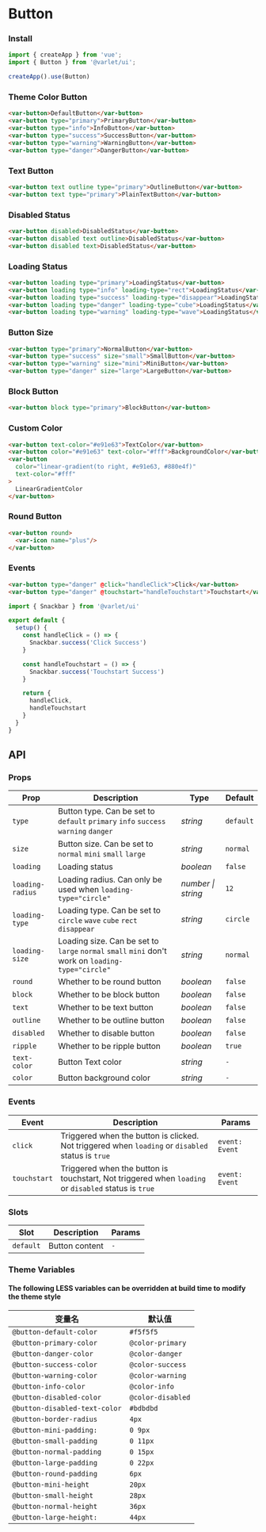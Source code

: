 # Button

### Install

```js
import { createApp } from 'vue';
import { Button } from '@varlet/ui';

createApp().use(Button)
```

### Theme Color Button

```html
<var-button>DefaultButton</var-button>
<var-button type="primary">PrimaryButton</var-button>
<var-button type="info">InfoButton</var-button>
<var-button type="success">SuccessButton</var-button>
<var-button type="warning">WarningButton</var-button>
<var-button type="danger">DangerButton</var-button>
```

### Text Button

```html
<var-button text outline type="primary">OutlineButton</var-button>
<var-button text type="primary">PlainTextButton</var-button>
```

### Disabled Status

```html
<var-button disabled>DisabledStatus</var-button>
<var-button disabled text outline>DisabledStatus</var-button>
<var-button disabled text>DisabledStatus</var-button>
```

### Loading Status

```html
<var-button loading type="primary">LoadingStatus</var-button>
<var-button loading type="info" loading-type="rect">LoadingStatus</var-button>
<var-button loading type="success" loading-type="disappear">LoadingStatus</var-button>
<var-button loading type="danger" loading-type="cube">LoadingStatus</var-button>
<var-button loading type="warning" loading-type="wave">LoadingStatus</var-button>
```

### Button Size

```html
<var-button type="primary">NormalButton</var-button>
<var-button type="success" size="small">SmallButton</var-button>
<var-button type="warning" size="mini">MiniButton</var-button>
<var-button type="danger" size="large">LargeButton</var-button>
```

### Block Button

```html
<var-button block type="primary">BlockButton</var-button>
```

### Custom Color

```html
<var-button text-color="#e91e63">TextColor</var-button>
<var-button color="#e91e63" text-color="#fff">BackgroundColor</var-button>
<var-button
  color="linear-gradient(to right, #e91e63, #880e4f)"
  text-color="#fff"
>
  LinearGradientColor
</var-button>
```

### Round Button

```html
<var-button round>
  <var-icon name="plus"/>
</var-button>
```

### Events

```html
<var-button type="danger" @click="handleClick">Click</var-button>
<var-button type="danger" @touchstart="handleTouchstart">Touchstart</var-button>
```

```js
import { Snackbar } from '@varlet/ui'

export default {
  setup() {
    const handleClick = () => {
      Snackbar.success('Click Success')
    }

    const handleTouchstart = () => {
      Snackbar.success('Touchstart Success')
    }

    return {
      handleClick,
      handleTouchstart
    }
  }
}
```

## API

### Props

| Prop | Description | Type | Default | 
| --- | --- | --- | --- | 
| `type` | Button type. Can be set to   `default` `primary` `info` `success` `warning` `danger` | _string_ | `default` |
| `size` | Button size. Can be set to   `normal` `mini` `small` `large` | _string_ | `normal` |
| `loading` | Loading status | _boolean_ | `false` |  
| `loading-radius` | Loading radius. Can only be used when `loading-type="circle"` | _number \| string_ | `12` |
| `loading-type` | Loading type. Can be set to `circle` `wave` `cube` `rect` `disappear` | _string_ | `circle` |
| `loading-size` | Loading size. Can be set to `large` `normal` `small` `mini` don't work on `loading-type="circle"` | _string_ | `normal` |
| `round` | Whether to be round button | _boolean_ | `false` | 
| `block` | Whether to be block button | _boolean_ | `false` | 
| `text` | Whether to be text button | _boolean_ | `false` |
| `outline` | Whether to be outline button | _boolean_ | `false` |
| `disabled` | Whether to disable button | _boolean_ | `false` |
| `ripple` | Whether to be ripple button | _boolean_ | `true` |
| `text-color` | Button Text color | _string_ | `-` |
| `color` | Button background color | _string_ | `-` |

### Events

| Event | Description | Params |
| --- | --- | --- |
| `click` | Triggered when the button is clicked. Not triggered when `loading` or `disabled` status is `true` | `event: Event` |
| `touchstart` | Triggered when the button is touchstart, Not triggered when `loading` or `disabled` status is `true` | `event: Event` |

### Slots

| Slot | Description | Params |
| --- | --- | --- |
| `default` | Button content | `-` |

### Theme Variables
#### The following LESS variables can be overridden at build time to modify the theme style

| 变量名 | 默认值 |
| --- | --- |
| `@button-default-color` | `#f5f5f5` |
| `@button-primary-color` | `@color-primary` |
| `@button-danger-color` |  `@color-danger` |
| `@button-success-color` | `@color-success` |
| `@button-warning-color` |  `@color-warning` |
| `@button-info-color` | `@color-info`|
| `@button-disabled-color` | `@color-disabled` |
| `@button-disabled-text-color` | `#bdbdbd` |
| `@button-border-radius` | `4px` |
| `@button-mini-padding:` | `0 9px` |
| `@button-small-padding` | `0 11px` |
| `@button-normal-padding` | `0 15px` |
| `@button-large-padding` | `0 22px` |
| `@button-round-padding` | `6px` |
| `@button-mini-height` | `20px` |
| `@button-small-height` | `28px` |
| `@button-normal-height` | `36px` |
| `@button-large-height:` | `44px` |